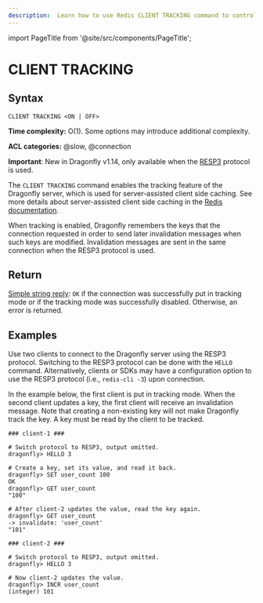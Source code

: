 ```yaml
---
description:  Learn how to use Redis CLIENT TRACKING command to control server-assisted client side caching for the connection.
---
```


import PageTitle from '@site/src/components/PageTitle';

# CLIENT TRACKING

<PageTitle title="Redis CLIENT TRACKING Command (Documentation) | Dragonfly" />

## Syntax

    CLIENT TRACKING <ON | OFF>

**Time complexity:** O(1). Some options may introduce additional complexity.

**ACL categories:** @slow, @connection

**Important**: New in Dragonfly v1.14, only available when the [RESP3](https://github.com/redis/redis-specifications/blob/master/protocol/RESP3.md) protocol is used.

The `CLIENT TRACKING` command enables the tracking feature of the Dragonfly server, which is used for server-assisted client side caching.
See more details about server-assisted client side caching in the [Redis documentation](https://redis.io/docs/manual/client-side-caching/).

When tracking is enabled, Dragonfly remembers the keys that the connection requested in order to send later invalidation messages when such keys are modified.
Invalidation messages are sent in the same connection when the RESP3 protocol is used.

## Return

[Simple string reply](https://redis.io/docs/reference/protocol-spec/#simple-strings): `OK` if the connection was
successfully put in tracking mode or if the tracking mode was successfully disabled. Otherwise, an error is returned.

## Examples

Use two clients to connect to the Dragonfly server using the RESP3 protocol.
Switching to the RESP3 protocol can be done with the `HELLO` command.
Alternatively, clients or SDKs may have a configuration option to use the RESP3 protocol (i.e., `redis-cli -3`) upon connection.

In the example below, the first client is put in tracking mode.
When the second client updates a key, the first client will receive an invalidation message.
Note that creating a non-existing key will not make Dragonfly track the key.
A key must be read by the client to be tracked.

```shell
### client-1 ###

# Switch protocol to RESP3, output omitted.
dragonfly> HELLO 3

# Create a key, set its value, and read it back.
dragonfly> SET user_count 100
OK
dragonfly> GET user_count
"100"

# After client-2 updates the value, read the key again.
dragonfly> GET user_count
-> invalidate: 'user_count'
"101"
```

```shell
### client-2 ###

# Switch protocol to RESP3, output omitted.
dragonfly> HELLO 3

# Now client-2 updates the value.
dragonfly> INCR user_count
(integer) 101
```
